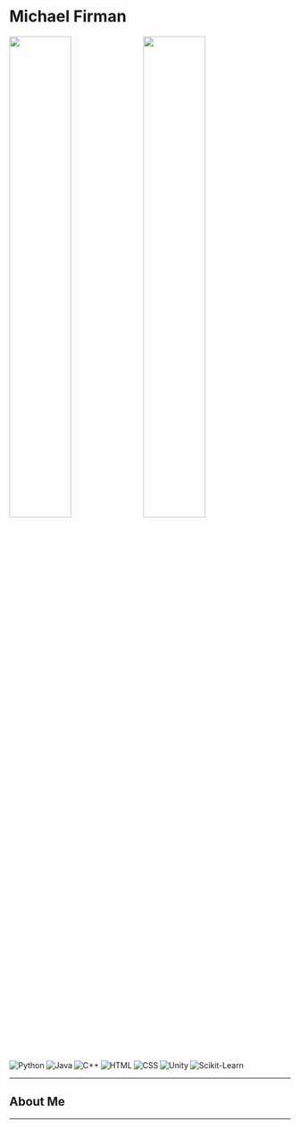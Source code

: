 # Michael Firman

<img align='left' width='47%' src="https://github-readme-stats.vercel.app/api?username=M-Firm2002&show_icons=true&theme=default"/>
<img align='left' width='47%' src="https://github-readme-stats.vercel.app/api/top-langs/?username=M-Firm2002&layout=compact"/>

<img align='left' alt='Python' src="https://img.shields.io/badge/python-3670A0?style=for-the-badge&logo=python&logoColor=ffdd54"/>
<img align='left' alt='Java' src="https://img.shields.io/badge/java-%23ED8B00.svg?style=for-the-badge&logo=java&logoColor=white"/>
<img align='left' alt='C++' src="https://img.shields.io/badge/c++-%2300599C.svg?style=for-the-badge&logo=c%2B%2B&logoColor=white"/>
<img align='left' alt='HTML' src="https://img.shields.io/badge/html5-%23E34F26.svg?style=for-the-badge&logo=html5&logoColor=white"/>
<img align='left' alt='CSS' src="https://img.shields.io/badge/css3-%231572B6.svg?style=for-the-badge&logo=css3&logoColor=white"/>
<img align='left' alt='Unity' src="https://img.shields.io/badge/unity-%23000000.svg?style=for-the-badge&logo=unity&logoColor=white"/>
<img alt='Scikit-Learn' src="https://img.shields.io/badge/scikit--learn-%23F7931E.svg?style=for-the-badge&logo=scikit-learn&logoColor=white"/>

---

## About Me

---
